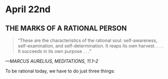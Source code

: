 # April 22nd
## THE MARKS OF A RATIONAL PERSON

> “These are the characteristics of the rational soul: self-awareness, self-examination, and self-determination. It reaps its own harvest. . . . It succeeds in its own purpose . . .”

*—MARCUS AURELIUS, MEDITATIONS, 11.1–2*

To be rational today, we have to do just three things:

